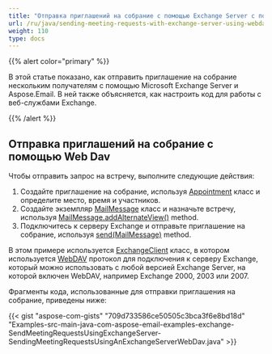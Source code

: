 ```yaml
---
title: "Отправка приглашений на собрание с помощью Exchange Server с помощью WebDAV"
url: /ru/java/sending-meeting-requests-with-exchange-server-using-webdav/
weight: 110
type: docs
---
```


{{% alert color="primary" %}}

В этой статье показано, как отправить приглашение на собрание нескольким получателям с помощью Microsoft Exchange Server и Aspose.Email. В ней также объясняется, как настроить код для работы с веб-службами Exchange.

{{% /alert %}}
## **Отправка приглашений на собрание с помощью Web Dav**
Чтобы отправить запрос на встречу, выполните следующие действия:

1. Создайте приглашение на собрание, используя [Appointment](https://apireference.aspose.com/java/email/com.aspose.email/appointment) класс и определите место, время и участников.
1. Создайте экземпляр [MailMessage](https://apireference.aspose.com/java/email/com.aspose.email/mailmessage) класс и назначьте встречу, используя [MailMessage.addAlternateView()](https://apireference.aspose.com/java/email/com.aspose.email/MailMessage#addAlternateView\(com.aspose.email.AlternateView\)) method.
1. Подключитесь к серверу Exchange и отправьте приглашение на собрание, используя [send(MailMessage)](https://apireference.aspose.com/java/email/com.aspose.email/ExchangeClient#send\(com.aspose.email.MailMessage\)) method.

В этом примере используется [ExchangeClient](https://apireference.aspose.com/java/email/com.aspose.email/exchangeclient) класс, в котором используется [WebDAV](http://en.wikipedia.org/wiki/WebDAV) протокол для подключения к серверу Exchange, который можно использовать с любой версией Exchange Server, на которой включен WebDAV, например Exchange 2000, 2003 или 2007.

Фрагменты кода, использованные для отправки приглашения на собрание, приведены ниже:

{{< gist "aspose-com-gists" "709d733586ce50505c3bca3f6e8bd18d" "Examples-src-main-java-com-aspose-email-examples-exchange-SendMeetingRequestsUsingExchangeServer-SendingMeetingRequestsUsingAnExchangeServerWebDav.java" >}}
